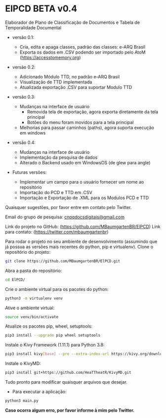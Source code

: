 # ElPCD BETA v0.4
Elaborador de Plano de Classificação de Documentos e Tabela de Temporalidade Documental

- versão 0.1:
    - Cria, edita e apaga classes, padrão das classes: e-ARQ Brasil
    - Exporta os dados em .CSV podendo ser importado pelo AtoM (https://accesstomemory.org)

- versão 0.2:
    - Adicionado Módulo TTD, no padrão e-ARQ Brasil
    - Visualização de TTD implementada
    - Atualizada exportação .CSV para suportar Modulo TTD

- versão 0.3:
    - Mudanças na interface de usuário
        * Removida tela de exportação, agora exporta diretamente da tela principal
        * Botões do menu foram movidos para a tela principal
    - Melhorias para passar caminhos (paths), agora suporta execução em windows

- versão 0.4:
    - Mudanças na interface de usuário
    - Implementação da pesquisa de dados
    - Alterado o Backend usado em WindowsOS (de glew para angle)

- Futuras versões:
    - Implementar um campo para o usuário fornecer um nome ao repositório
    - Importação do PCD e TTD em .CSV
    - Importação e Exportação de .XML para os Modulos PCD e TTD

Quaisquer sugestões, por favor entre em contato pelo Twitter.

Email do grupo de pesquisa: cnpqdocsdigitais@gmail.com

Link do projeto no GitHub: (https://github.com/MBaumgartenBR/ElPCD)
Link para contato: (https://twitter.com/mbaumgartenbr)

Para rodar o projeto no seu ambiente de desenvolvimento (assumindo que já possua as versões mais recentes do python, pip e virtualenv).
Clone o repositório do projeto:
```bash
git clone https://github.com/MBaumgartenBR/ElPCD.git
```
Abra a pasta do repositório:
```bash
cd ElPCD/
```
Crie o ambiente virtual para os pacotes do python:
```bash
python3 -m virtualenv venv
```
Ative o ambiente virtual:
```bash
source venv/bin/activate
```
Atualize os pacotes pip, wheel, setuptools:
```bash
pip3 install --upgrade pip wheel setuptools
```
Instale o Kivy Framework (1.11.1) para Python 3.8:
```bash
pip3 install kivy[base] --pre --extra-index-url https://kivy.org/downloads/simple/
```
Instale o KivyMD:
```bash
pip3 install git+https://github.com/HeaTTheatR/KivyMD.git
```
Tudo pronto para modificar quaisquer arquivos que desejar.
- Para executar a aplicação:
```bash
python3 main.py
```
**Caso ocorra algum erro, por favor informe à mim pelo Twitter.**
